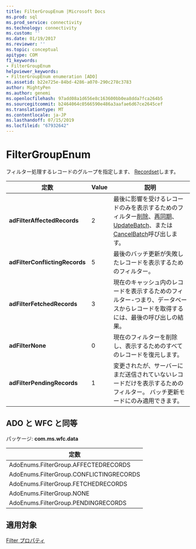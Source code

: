 ```yaml
---
title: FilterGroupEnum |Microsoft Docs
ms.prod: sql
ms.prod_service: connectivity
ms.technology: connectivity
ms.custom: ''
ms.date: 01/19/2017
ms.reviewer: ''
ms.topic: conceptual
apitype: COM
f1_keywords:
- FilterGroupEnum
helpviewer_keywords:
- FilterGroupEnum enumeration [ADO]
ms.assetid: b22e725e-84bd-4286-a070-290c278c3783
author: MightyPen
ms.author: genemi
ms.openlocfilehash: 97add08a1d656e8c163600bb0ea8dda7fca264b5
ms.sourcegitcommit: b2464064c0566590e486a3aafae6d67ce2645cef
ms.translationtype: MT
ms.contentlocale: ja-JP
ms.lasthandoff: 07/15/2019
ms.locfileid: "67932642"
---
```

# <a name="filtergroupenum"></a>FilterGroupEnum
フィルター処理するレコードのグループを指定します、 [Recordset](../../../ado/reference/ado-api/recordset-object-ado.md)します。  
  
|定数|Value|説明|  
|--------------|-----------|-----------------|  
|**adFilterAffectedRecords**|2|最後に影響を受けるレコードのみを表示するためのフィルター[削除](../../../ado/reference/ado-api/delete-method-ado-recordset.md)、[再同期](../../../ado/reference/ado-api/resync-method.md)、 [UpdateBatch](../../../ado/reference/ado-api/updatebatch-method.md)、または[CancelBatch](../../../ado/reference/ado-api/cancelbatch-method-ado.md)呼び出します。|  
|**adFilterConflictingRecords**|5|最後のバッチ更新が失敗したレコードを表示するためのフィルター。|  
|**adFilterFetchedRecords**|3|現在のキャッシュ内のレコードを表示するためのフィルター-つまり、データベースからレコードを取得するには、最後の呼び出しの結果。|  
|**adFilterNone**|0|現在のフィルターを削除し、表示するためのすべてのレコードを復元します。|  
|**adFilterPendingRecords**|1|変更されたが、サーバーにまだ送信されていないレコードだけを表示するためのフィルター。 バッチ更新モードにのみ適用できます。|  
  
## <a name="adowfc-equivalent"></a>ADO と WFC と同等  
 パッケージ: **com.ms.wfc.data**  
  
|定数|  
|--------------|  
|AdoEnums.FilterGroup.AFFECTEDRECORDS|  
|AdoEnums.FilterGroup.CONFLICTINGRECORDS|  
|AdoEnums.FilterGroup.FETCHEDRECORDS|  
|AdoEnums.FilterGroup.NONE|  
|AdoEnums.FilterGroup.PENDINGRECORDS|  
  
## <a name="applies-to"></a>適用対象  
 [Filter プロパティ](../../../ado/reference/ado-api/filter-property.md)
